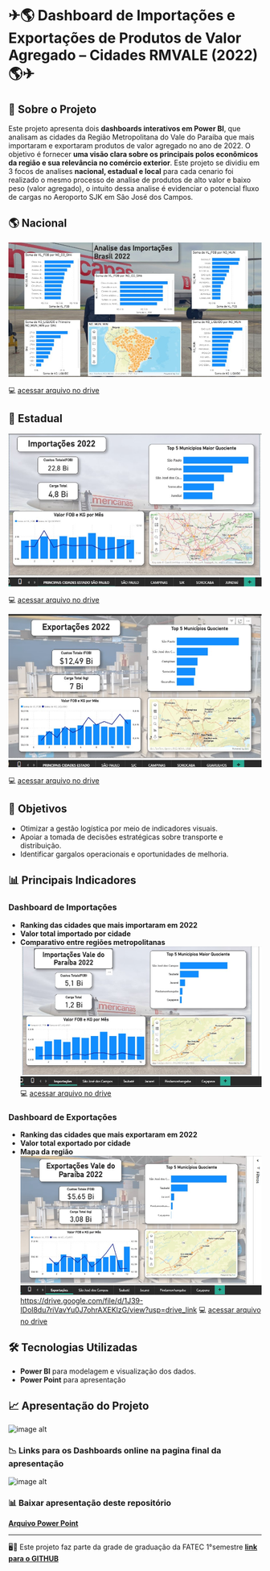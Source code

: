 # ✈🌎 Dashboard de Importações e Exportações de Produtos de Valor Agregado – Cidades RMVALE (2022) 🌎✈

## 📌 Sobre o Projeto   

Este projeto apresenta dois **dashboards interativos em Power BI**, que analisam as cidades da Região Metropolitana do Vale do Paraiba que mais importaram e exportaram produtos de valor agregado no ano de 2022.
O objetivo é fornecer **uma visão clara sobre os principais polos econômicos da região e sua relevância no comércio exterior**.
Este projeto se dividiu em 3 focos de analises **nacional, estadual e local** para cada cenario foi realizado o mesmo processo de analise de produtos de alto valor e baixo peso (valor agregado), o intuito dessa analise é evidenciar o potencial fluxo de cargas no Aeroporto SJK em São José dos Campos.

## 🌎 Nacional
![image alt](https://github.com/Leonardowso/Dash-EXP-IMP-RM-VALE-2022/blob/64806948f873d89d5c4bb83307a1501fe689ed0c/imp%20nacional%202022.jpg)

💻 [acessar arquivo no drive](https://drive.google.com/file/d/19fOyasfQEPWrLqwEdIHPw8tZZwcE7LQ8/view?usp=drive_link)

## 🚢 Estadual

![image alt](https://github.com/Leonardowso/Dash-EXP-IMP-RM-VALE-2022/blob/48e48b5ab75ee9b6aefcd63cff43d1cbbfcdb0df/DASH%20TOP%20IMP%20NACIONAL%202022.jpg)

💻 [acessar arquivo no drive](https://drive.google.com/file/d/13GP3mCsD-zR7p1GC-fnWyc3v9RCT_LLC/view?usp=drive_link)

![image alt](https://github.com/Leonardowso/Dash-EXP-IMP-RM-VALE-2022/blob/48e48b5ab75ee9b6aefcd63cff43d1cbbfcdb0df/DASH%20TOP%20EXP%20SP.jpg)

💻 [acessar arquivo no drive](https://drive.google.com/file/d/169Hr51E-M0f37aopRrIxLq1jhSWJAxgP/view?usp=drive_link)


## 🎯 Objetivos  
- Otimizar a gestão logística por meio de indicadores visuais.  
- Apoiar a tomada de decisões estratégicas sobre transporte e distribuição.  
- Identificar gargalos operacionais e oportunidades de melhoria.  

## 📊 Principais Indicadores  

### Dashboard de Importações
- **Ranking das cidades que mais importaram em 2022**
- **Valor total importado por cidade**
- **Comparativo entre regiões metropolitanas**
 ![image alt](https://github.com/Leonardowso/Dash-EXP-IMP-RM-VALE-2022/blob/48e48b5ab75ee9b6aefcd63cff43d1cbbfcdb0df/imp%20vale.jpg)
💻 [acessar arquivo no drive](https://drive.google.com/file/d/1SORJeLOWE_0K3aH_NerKYCEp9jMDei1C/view?usp=drive_link)

### Dashboard de Exportações
- **Ranking das cidades que mais exportaram em 2022**
- **Valor total exportado por cidade**
- **Mapa da região**
 ![image alt](https://github.com/Leonardowso/Dash-EXP-IMP-RM-VALE-2022/blob/48e48b5ab75ee9b6aefcd63cff43d1cbbfcdb0df/exp%20vale%202022.jpg)
https://drive.google.com/file/d/1J39-IDol8du7riVavYu0J7ohrAXEKlzG/view?usp=drive_link
💻 [acessar arquivo no drive](https://drive.google.com/file/d/1J39-IDol8du7riVavYu0J7ohrAXEKlzG/view?usp=drive_link)

## 🛠️ Tecnologias Utilizadas  

- **Power BI** para modelagem e visualização dos dados.    
- **Power Point** para apresentação
  
## 📈 Apresentação do Projeto 

![image alt](https://github.com/Leonardowso/Dash-EXP-IMP-SP-2022/blob/51e92db79ded65068acd2704252bf1f18e96ca40/APRESENTA%C3%87%C3%83O%20DASH%202022.jpg)

### 📉 Links para os Dashboards online na pagina final da apresentação
![image alt](https://github.com/Leonardowso/Dash-EXP-IMP-SP-2022/blob/51e92db79ded65068acd2704252bf1f18e96ca40/links%20dash%202022.jpg)

### 📊 Baixar apresentação deste repositório
 **[Arquivo Power Point](https://github.com/Leonardowso/Dash-EXP-IMP-SP-2022/blob/51e92db79ded65068acd2704252bf1f18e96ca40/Apresenta%C3%A7%C3%A3o%20ALTERA%C3%87%C3%95ES%20LEO%20LINK%20DASHBOARD%20NO%20FINAL.pptx)** 


---
🖥🎲 Este projeto faz parte da grade de graduação da FATEC 1°semestre
**[link para o GITHUB](https://github.com/WorkLog1M/Mapeamento.git)**
